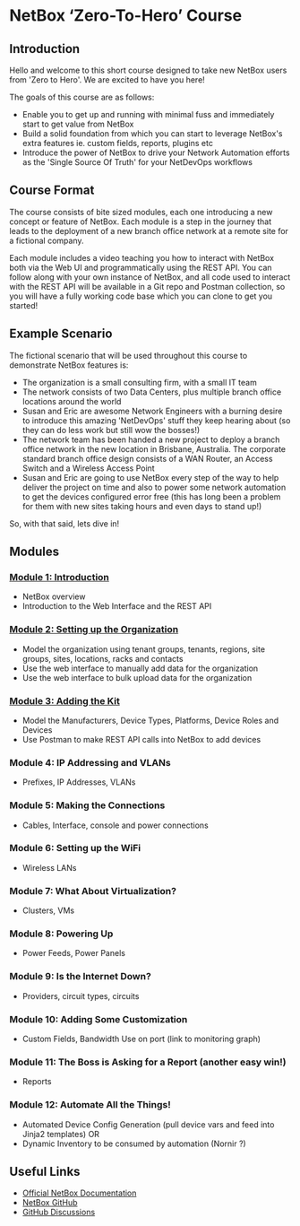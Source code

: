 # NetBox ‘Zero-To-Hero’ Course

## Introduction
Hello and welcome to this short course designed to take new NetBox users from 'Zero to Hero'. We are excited to have you here! 

The goals of this course are as follows: 

- Enable you to get up and running with minimal fuss and immediately start to get value from NetBox
- Build a solid foundation from which you can start to leverage NetBox's extra features ie. custom fields, reports, plugins etc
- Introduce the power of NetBox to drive your Network Automation efforts as the 'Single Source Of Truth' for your NetDevOps workflows

## Course Format
The course consists of bite sized modules, each one introducing a new concept or feature of NetBox. Each module is a step in the journey that leads to the deployment of a new branch office network at a remote site for a fictional company. 

Each module includes a video teaching you how to interact with NetBox both via the Web UI and programmatically using the REST API. You can follow along with your own instance of NetBox, and all code used to interact with the REST API will be available in a Git repo and Postman collection, so you will have a fully working code base which you can clone to get you started!

## Example Scenario
The fictional scenario that will be used throughout this course to demonstrate NetBox features is: 

- The organization is a small consulting firm, with a small IT team 
- The network consists of two Data Centers, plus multiple branch office locations around the world 
- Susan and Eric are awesome Network Engineers with a burning desire to introduce this amazing 'NetDevOps' stuff they keep hearing about (so they can do less work but still wow the bosses!)
- The network team has been handed a new project to deploy a branch office network in the new location in Brisbane, Australia. The corporate standard branch office design consists of a WAN Router, an Access Switch and a Wireless Access Point
- Susan and Eric are going to use NetBox every step of the way to help deliver the project on time and also to power some network automation to get the devices configured error free (this has long been a problem for them with new sites taking hours and even days to stand up!)

So, with that said, lets dive in!

## Modules

### [Module 1: Introduction](modules/1-Introduction/1-introduction.md)
- NetBox overview
- Introduction to the Web Interface and the REST API

### [Module 2: Setting up the Organization](modules/2-setting-up-the-organization/2-setting-up-the-organization.md)
- Model the organization using tenant groups, tenants, regions, site groups, sites, locations, racks and contacts
- Use the web interface to manually add data for the organization
- Use the web interface to bulk upload data for the organization

### [Module 3: Adding the Kit](modules/3-adding-the-kit/3-adding-the-kit.md)
- Model the Manufacturers, Device Types, Platforms, Device Roles and Devices
- Use Postman to make REST API calls into NetBox to add devices
  
### Module 4: IP Addressing and VLANs
- Prefixes, IP Addresses, VLANs

### Module 5: Making the Connections
- Cables, Interface, console and power connections

### Module 6: Setting up the WiFi
- Wireless LANs

### Module 7: What About Virtualization? 
- Clusters, VMs 

### Module 8: Powering Up 
- Power Feeds, Power Panels

### Module 9: Is the Internet Down? 
- Providers, circuit types, circuits

### Module 10: Adding Some Customization 
- Custom Fields, Bandwidth Use on port (link to monitoring graph)

### Module 11: The Boss is Asking for a Report (another easy win!) 
- Reports

### Module 12: Automate All the Things!
- Automated Device Config Generation (pull device vars and feed into Jinja2 templates) 
OR
- Dynamic Inventory to be consumed by automation (Nornir ?) 

## Useful Links
- [Official NetBox Documentation](https://docs.netbox.dev/en/stable/)
- [NetBox GitHub](https://github.com/netbox-community/netbox)
- [GitHub Discussions](https://github.com/netbox-community/netbox/discussions)